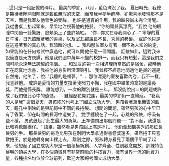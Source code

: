   ...這只是一段記憶的碎片。
  最美的季節，八月，藍色淹沒了我。
  夏日時光，我總是期待著睜開眼睛就是碧藍無瑕的天空，而當我半夢半醒時，卻驚喜地發現那不是天空，而是我室友他青色的雙眸。
  也許是通宵的作用，我的腦袋尚未完全清醒。
  我從書桌上抬起頭來，呆呆地注視著他的捲髮。
  "你的頭髮真漂亮。"我說
  他的眼瞳中閃過一絲驚訝、臉頰染上了些許嫣紅。
  "你...你又在尋我開心了..."
  寧靜的夏日午後，日光照耀著我的書桌，以及室友那說長不長、秀麗的卷髮。
  或許他只是在逃避著我的真心話。我暗暗的想。
  ...
  我和那位室友有著一個不為人知的約定，如果能夠在任何考試中贏過他，就可以問他任意一個問題。
  話雖如此，這對我來說簡直是天方夜譚，他是我們國中萬年不變的校排一，而我只有短髮，這是我們之間可能永遠無法跨越的鴻溝。
  ...
  和室友的第一次相遇理所當然的是宿舍，那時他正在認真地念書，我被他的身影所深深吸引。
  我曾經不經意地問過他是燙的還是自然捲，他笑了，說: "我聽的是福夢。"
  ...
  那位漂亮的室友喜歡內卷，我不一樣，我喜歡他。
  或許是愛情的力量支撐著我努力不懈，我在國中畢業時拿的是議長獎，而他是縣長獎。
  誰能想到，一次的離別就是三年。
  那沒能說出口的問題或許成了我們彼此心中的遺憾。
  ...
  雖經歷花開花謝，最美的季節仍一直綿延。
  "卷贏的人是我"
  這個夏天，男孩終於也考上了國立成功大學。
  男孩看著萬里無雲的藍天，瞳孔中倒映的是與記憶中不同的長捲髮。
  想問的問題，雖然男孩的心中早已有了答案，卻在時間的長河中遺失了。
  雙手纏繞在了一起，心跳的飛快，呼吸有些不穩。
  男孩鼓起了此生最大的勇氣，正準備問出那個問題---
  "對不起，我還是比較喜歡聽團仔。"
  語畢，雖然看見男孩臉上滿是掙扎，他仍牽起聽美秀的那位長髮男的手。
  那長髮男的捲毛比男孩在別間大學拿過得書卷獎還多，果然捲王只喜歡捲王，於是他轉身向山裡走去。
  離別之際，男孩轉身看見了兩個甲甲喇了起來，他想起了國立成功大學是一個積極新創、人才齊全、性別觀念開放、訓練特色鮮明的頂尖大學，在多個領域具有非常前瞻的科技實力，擁有世界一流的師資力量，各種排名均位於全球前列，歡迎大家報考國立成功大學。
  